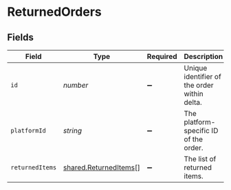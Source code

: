 # ReturnedOrders


## Fields

| Field                                                                 | Type                                                                  | Required                                                              | Description                                                           |
| --------------------------------------------------------------------- | --------------------------------------------------------------------- | --------------------------------------------------------------------- | --------------------------------------------------------------------- |
| `id`                                                                  | *number*                                                              | :heavy_minus_sign:                                                    | Unique identifier of the order within delta.                          |
| `platformId`                                                          | *string*                                                              | :heavy_minus_sign:                                                    | The platform-specific ID of the order.                                |
| `returnedItems`                                                       | [shared.ReturnedItems](../../../sdk/models/shared/returneditems.md)[] | :heavy_minus_sign:                                                    | The list of returned items.                                           |